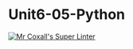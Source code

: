 # Unit6-05-Python
[![Mr Coxall's Super Linter](https://github.com/ICS3U-C-Programming-Remy-S/Unit6-05-Python/workflows/Mr%20Coxall's%20Super%20Linter/badge.svg)](https://github.com/ICS3U-C-Programming-Remy-S/Unit6-05-Python/actions/)
